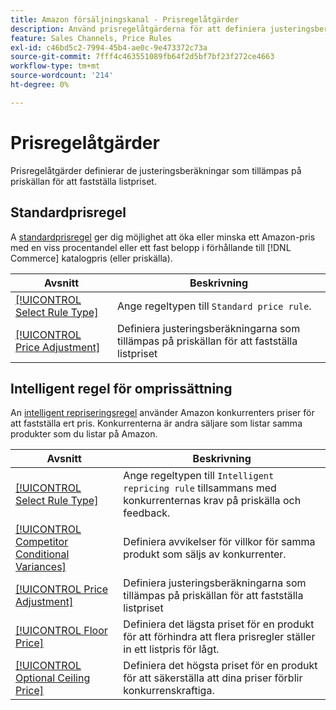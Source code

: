 ```yaml
---
title: Amazon försäljningskanal - Prisregelåtgärder
description: Använd prisregelåtgärderna för att definiera justeringsberäkningarna som tillämpas på priskällan för att fastställa Amazon listpris.
feature: Sales Channels, Price Rules
exl-id: c46bd5c2-7994-45b4-ae0c-9e473372c73a
source-git-commit: 7fff4c463551089fb64f2d5bf7bf23f272ce4663
workflow-type: tm+mt
source-wordcount: '214'
ht-degree: 0%

---
```


# Prisregelåtgärder

Prisregelåtgärder definierar de justeringsberäkningar som tillämpas på priskällan för att fastställa listpriset.

## Standardprisregel

A [standardprisregel](./standard-price-rules.md) ger dig möjlighet att öka eller minska ett Amazon-pris med en viss procentandel eller ett fast belopp i förhållande till [!DNL Commerce] katalogpris (eller priskälla).

| Avsnitt | Beskrivning |
|------------------------------------------------------------|--------------------------------------------------------------------------------------------------------|
| [[!UICONTROL Select Rule Type]](./standard-price-rules.md) | Ange regeltypen till `Standard price rule`. |
| [[!UICONTROL Price Adjustment]](./standard-price-rules.md) | Definiera justeringsberäkningarna som tillämpas på priskällan för att fastställa listpriset |

## Intelligent regel för omprissättning

An [intelligent repriseringsregel](./intelligent-repricing-rules.md) använder Amazon konkurrenters priser för att fastställa ert pris. Konkurrenterna är andra säljare som listar samma produkter som du listar på Amazon.

| Avsnitt | Beskrivning |
|----------------------------------------------------------------------------------------|----------------------------------------------------------------------------------------------------------------------|
| [[!UICONTROL Select Rule Type]](./intelligent-repricing-rules.md) | Ange regeltypen till `Intelligent repricing rule` tillsammans med konkurrenternas krav på priskälla och feedback. |
| [[!UICONTROL Competitor Conditional Variances]](./competitor-conditional-variances.md) | Definiera avvikelser för villkor för samma produkt som säljs av konkurrenter. |
| [[!UICONTROL Price Adjustment]](./price-adjustment.md) | Definiera justeringsberäkningarna som tillämpas på priskällan för att fastställa listpriset |
| [[!UICONTROL Floor Price]](./floor-price.md) | Definiera det lägsta priset för en produkt för att förhindra att flera prisregler ställer in ett listpris för lågt. |
| [[!UICONTROL Optional Ceiling Price]](./optional-ceiling-price.md) | Definiera det högsta priset för en produkt för att säkerställa att dina priser förblir konkurrenskraftiga. |
